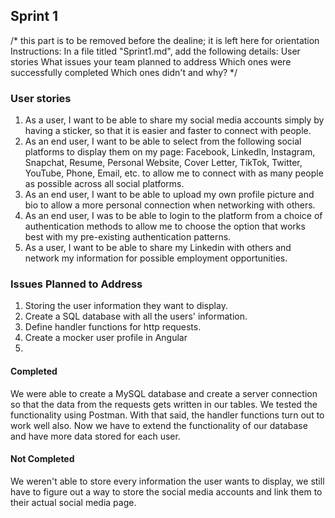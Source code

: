 ## Sprint 1
/* this part is to be removed before the dealine; it is left here for orientation
Instructions:
In a file titled "Sprint1.md", add the following details:
User stories
What issues your team planned to address
Which ones were successfully completed
Which ones didn't and why?
*/

### User stories

1.  As a user, I want to be able to share my social media accounts simply by having a sticker, so that it is easier and faster to connect with people.
2.  As an end user, I want to be able to select from the following social platforms to display them on my page: Facebook, LinkedIn, Instagram, Snapchat, Resume, Personal Website, Cover Letter, TikTok, Twitter, YouTube, Phone, Email, etc. to allow me to connect with as many people as possible across all social platforms.
3. As an end user, I want to be able to upload my own profile picture and bio to allow a more personal connection when networking with others.
4. As an end user, I was to be able to login to the platform from a choice of authentication methods to allow me to choose the option that works best with my pre-existing authentication patterns.
5. As a user, I want to be able to share my Linkedin with others and network my information for possible employment opportunities.

### Issues Planned to Address

1. Storing the user information they want to display.
2. Create a SQL database with all the users' information.
3. Define handler functions for http requests.
4. Create a mocker user profile in Angular
5. 

#### Completed
We were able to create a MySQL database and create a server connection so that the data from the requests gets written in our tables. We tested the functionality using Postman. With that said, the handler functions turn out to work well also. Now we have to extend the functionality of our database and have more data stored for each user.

#### Not Completed
We weren't able to store every information the user wants to display, we still have to figure out a way to store the social media accounts and link them to their actual social media page.

